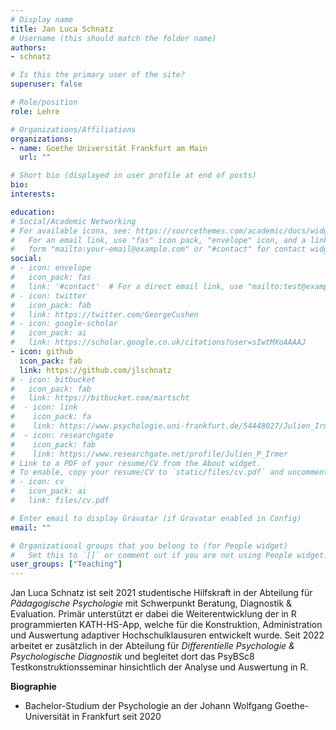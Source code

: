 ```yaml
---
# Display name
title: Jan Luca Schnatz
# Username (this should match the folder name)
authors:
- schnatz

# Is this the primary user of the site?
superuser: false

# Role/position
role: Lehre

# Organizations/Affiliations
organizations:
- name: Goethe Universität Frankfurt am Main
  url: ""

# Short bio (displayed in user profile at end of posts)
bio:
interests:

education:
# Social/Academic Networking
# For available icons, see: https://sourcethemes.com/academic/docs/widgets/#icons
#   For an email link, use "fas" icon pack, "envelope" icon, and a link in the
#   form "mailto:your-email@example.com" or "#contact" for contact widget.
social:
# - icon: envelope
#   icon_pack: fas
#   link: '#contact'  # For a direct email link, use "mailto:test@example.org".
# - icon: twitter
#   icon_pack: fab
#   link: https://twitter.com/GeorgeCushen
# - icon: google-scholar
#   icon_pack: ai
#   link: https://scholar.google.co.uk/citations?user=sIwtMXoAAAAJ
- icon: github
  icon_pack: fab
  link: https://github.com/jlschnatz
# - icon: bitbucket
#   icon_pack: fab
#   link: https://bitbucket.com/martscht
#  - icon: link
#    icon_pack: fa
#    link: https://www.psychologie.uni-frankfurt.de/54448027/Julien_Irmer
#  - icon: researchgate
#    icon_pack: fab
#    link: https://www.researchgate.net/profile/Julien_P_Irmer
# Link to a PDF of your resume/CV from the About widget.
# To enable, copy your resume/CV to `static/files/cv.pdf` and uncomment the lines below.
# - icon: cv
#   icon_pack: ai
#   link: files/cv.pdf

# Enter email to display Gravatar (if Gravatar enabled in Config)
email: ""

# Organizational groups that you belong to (for People widget)
#   Set this to `[]` or comment out if you are not using People widget.
user_groups: ["Teaching"]
---
```


Jan Luca Schnatz ist seit 2021 studentische Hilfskraft in der Abteilung für *Pädagogische Psychologie* mit Schwerpunkt Beratung, Diagnostik & Evaluation. Primär unterstützt er dabei die Weiterentwicklung der in R programmierten KATH-HS-App, welche für die Konstruktion, Administration und Auswertung adaptiver Hochschulklausuren entwickelt wurde. Seit 2022 arbeitet er zusätzlich in der Abteilung für *Differentielle Psychologie & Psychologische Diagnostik* und begleitet dort das PsyBSc8 Testkonstruktionsseminar hinsichtlich der Analyse und Auswertung in R.

**Biographie**

- Bachelor-Studium der Psychologie an der Johann Wolfgang Goethe-Universität in Frankfurt seit 2020
